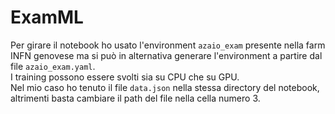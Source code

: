 # ExamML

Per girare il notebook ho usato l'environment `azaio_exam` presente nella farm INFN genovese ma si può in alternativa generare l'environment a partire dal file `azaio_exam.yaml`.  
I training possono essere svolti sia su CPU che su GPU.  
Nel mio caso ho tenuto il file `data.json` nella stessa directory del notebook, altrimenti basta cambiare il path del file nella cella numero 3.
